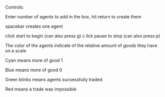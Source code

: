 Controls:

Enter number of agents to add in the box, hit return to create them

spacebar creates one agent

click start to begin (can also press g)
c
lick pause to stop (can also press p)

													
The color of the agents indicate of the relative amount of goods they have on a scale

Cyan means more of good 1

Blue means more of good 0

Green blinks means agents sucsessfully traded

Red means a trade was impossible

